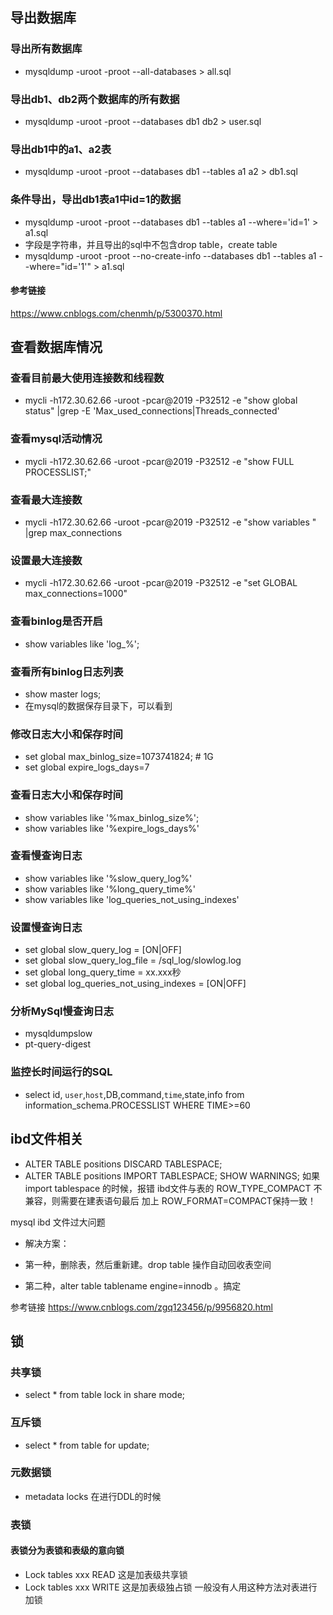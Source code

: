 ## 导出数据库

### 导出所有数据库
* mysqldump -uroot -proot --all-databases > all.sql

### 导出db1、db2两个数据库的所有数据
* mysqldump -uroot -proot --databases db1 db2 > user.sql

### 导出db1中的a1、a2表
* mysqldump -uroot -proot --databases db1 --tables a1 a2 > db1.sql

### 条件导出，导出db1表a1中id=1的数据
* mysqldump -uroot -proot --databases db1 --tables a1 --where='id=1' > a1.sql
* 字段是字符串，并且导出的sql中不包含drop table，create table
* mysqldump -uroot -proot --no-create-info --databases db1 --tables a1 --where="id='1'" > a1.sql

#### 参考链接
https://www.cnblogs.com/chenmh/p/5300370.html

## 查看数据库情况

### 查看目前最大使用连接数和线程数
* mycli -h172.30.62.66 -uroot -pcar@2019 -P32512 -e "show global status" |grep -E 'Max_used_connections|Threads_connected'

### 查看mysql活动情况
* mycli -h172.30.62.66 -uroot -pcar@2019 -P32512 -e "show FULL PROCESSLIST;"

### 查看最大连接数
* mycli -h172.30.62.66 -uroot -pcar@2019 -P32512 -e "show variables " |grep max_connections 

### 设置最大连接数
* mycli -h172.30.62.66 -uroot -pcar@2019 -P32512 -e "set GLOBAL max_connections=1000"

### 查看binlog是否开启
* show variables like 'log_%';

### 查看所有binlog日志列表
* show master logs; 
* 在mysql的数据保存目录下，可以看到

### 修改日志大小和保存时间
* set global max_binlog_size=1073741824; # 1G
* set global expire_logs_days=7

### 查看日志大小和保存时间
* show variables like '%max_binlog_size%';
* show variables like '%expire_logs_days%'

### 查看慢查询日志
* show variables like '%slow_query_log%'
* show variables like '%long_query_time%'
* show variables like 'log_queries_not_using_indexes'

### 设置慢查询日志
* set global slow_query_log = [ON|OFF]
* set global slow_query_log_file = /sql_log/slowlog.log
* set global long_query_time = xx.xxx秒
* set global log_queries_not_using_indexes = [ON|OFF]

### 分析MySql慢查询日志
* mysqldumpslow
* pt-query-digest

### 监控长时间运行的SQL
* select id, `user`,`host`,DB,command,`time`,state,info from information_schema.PROCESSLIST WHERE TIME>=60

## ibd文件相关
* ALTER TABLE positions DISCARD TABLESPACE; 
* ALTER TABLE positions IMPORT TABLESPACE; SHOW WARNINGS;
如果import tablespace 的时候，报错 ibd文件与表的 ROW_TYPE_COMPACT 不兼容，则需要在建表语句最后 加上 ROW_FORMAT=COMPACT保持一致！

mysql ibd 文件过大问题
* 解决方案：

* 第一种，删除表，然后重新建。drop table 操作自动回收表空间

* 第二种，alter table tablename engine=innodb 。搞定

参考链接
https://www.cnblogs.com/zgq123456/p/9956820.html



## 锁
### 共享锁
* select * from table lock in share mode;

### 互斥锁
* select * from table for update;

### 元数据锁
* metadata locks 在进行DDL的时候

### 表锁
#### 表锁分为表锁和表级的意向锁
* Lock tables xxx READ 这是加表级共享锁
* Lock tables xxx WRITE 这是加表级独占锁
一般没有人用这种方法对表进行加锁



